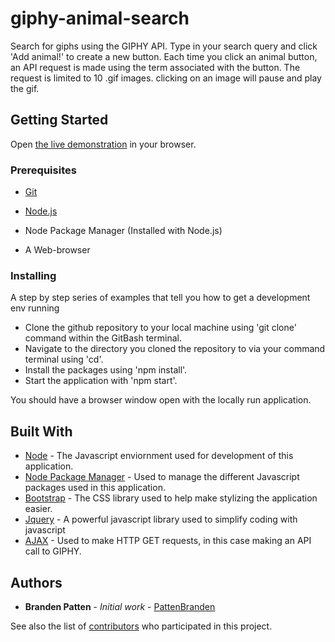 # giphy-animal-search
Search for giphs using the GIPHY API. Type in your search query and click 'Add animal!' to create a new button.
Each time you click an animal button, an API request is made using the term associated with the button.
The request is limited to 10 .gif images. clicking on an image will pause and play the gif.

## Getting Started

Open [the live demonstration](https://pattenbranden.github.io/giphy-animal-search/) in your browser.

### Prerequisites

* [Git](https://gitforwindows.org/)

* [Node.js](Nodejs.org)

* Node Package Manager (Installed with Node.js)

* A Web-browser


### Installing

A step by step series of examples that tell you how to get a development env running

* Clone the github repository to your local machine using 'git clone' command within the GitBash terminal.
* Navigate to the directory you cloned the repository to via your command terminal using 'cd'.
* Install the packages using 'npm install'.
* Start the application with 'npm start'.

You should have a browser window open with the locally run application.

## Built With
* [Node](Nodejs.org) - The Javascript enviornment used for development of this application.
* [Node Package Manager](https://www.npmjs.com/) - Used to manage the different Javascript packages used in this application.
* [Bootstrap](https://getbootstrap.com/) - The CSS library used to help make stylizing the application easier.
* [Jquery](https://jquery.com/) - A powerful javascript library used to simplify coding with javascript
* [AJAX](https://www.npmjs.com/package/axios) - Used to make HTTP GET requests, in this case making an API call to GIPHY.


## Authors

* **Branden Patten** - *Initial work* - [PattenBranden](https://github.com/pattenbranden)

See also the list of [contributors](https://github.com/pattenbranden/giphy-animal-search/graphs/contributors) who participated in this project.
